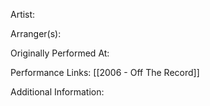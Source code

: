 Artist:

  

Arranger(s):

  

Originally Performed At:

  

Performance Links:
[[2006 - Off The Record]]
  

Additional Information: